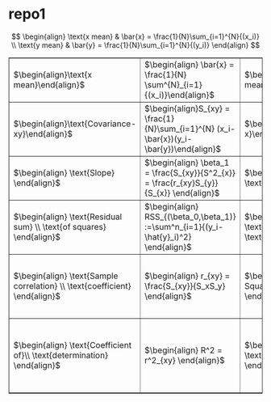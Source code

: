 # repo1

$$
\begin{align}
\text{x mean} & \bar{x} = \frac{1}{N}\sum_{i=1}^{N}{(x_i)} \\
\text{y mean}  &  \bar{y} = \frac{1}{N}\sum_{i=1}^{N}{(y_i)}
\end{align}
$$



<div>
<table border="1" class="dataframe">
	<tbody>
		<tr>
			<td>$\begin{align}\text{x mean}\end{align}$</td>
			<td>$\begin{align} \bar{x} = \frac{1}{N} \sum^{N}_{i=1}{(x_i)}\end{align}$</td>
			<td>$\begin{align}\text{y mean}\end{align}$</td>
			<td>$\begin{align}\bar{y} = \frac{1}{N}\sum_{i=1}^{N}{(y_i)}\end{align}$</td>
    		</tr>
    		<tr>
      			<td>$\begin{align}\text{Covariance-xy}\end{align}$</td>
      			<td>$\begin{align}S_{xy} = \frac{1}{N}\sum_{i=1}^{N} (x_i-\bar{x})(y_i-\bar{y})\end{align}$</td>
      			<td>$\begin{align}\text{Variance-x}\end{align}$</td>
			<td>$\begin{align}S^2_{x}  = S_{xx}= \frac{1}{N}\sum_{i=1}^{N}{(x_i - \bar{x})^2}\end{align}$</td>
		</tr>
		<tr>
			<td>$\begin{align} \text{Slope} \end{align}$</td>
			<td>$\begin{align} \beta_1 = \frac{S_{xy}}{S^2_{x}} = \frac{r_{xy}S_{y}}{S_{x}} \end{align}$</td>
			<td>$\begin{align} \text{Intercept} \end{align}$</td>
			<td>$\begin{align} \beta_0 = \bar{y}-\beta_1\bar{x} \end{align}$</td>
		</tr>
		<tr>
			<td>$\begin{align} \text{Residual sum} \\ \text{of squares} \end{align}$</td>
			<td>$\begin{align} RSS_{(\beta_0,\beta_1)} :=\sum^n_{i=1}{(y_i-\hat{y}_i)^2} \end{align}$</td>
			<td>$\begin{align} \text{Predicted} \\ \text{values} \end{align}$</td>
			<td>$\begin{align} \hat{y}_i = \beta_1x_i + \beta_0 \end{align}$</td>
		</tr>
		<tr>
			<td>$\begin{align} \text{Sample correlation} \\ \text{coefficient}  \end{align}$</td>
			<td>$\begin{align} r_{xy} = \frac{S_{xy}}{S_xS_y} \end{align}$</td>
			<td>$\begin{align} \text{Mean Square}\\\text{error} \end{align}$</td>
			<td>$\begin{align} MSE = \frac{RSS}{n} = \frac{1}{n}\sum^n_{i=1}(y_i-\hat{y}_i)^2 \end{align}$</td>
		</tr>
		<tr>
			<td>$\begin{align} \text{Coefficient of}\\ \text{determination} \end{align}$</td>
			<td>$\begin{align} R^2 = r^2_{xy} \end{align}$</td>
			<td>$\begin{align} \text{Correlation} \end{align}$</td>
			<td>$\begin{align} R^2 =& r^2_{xy}\approx 1: \text{very good fit} \\ R^2 =& r^2_{xy}\approx 0: \text{poor fit} \end{align}$</td>
		</tr>
  	</tbody>
</table>
</div>
